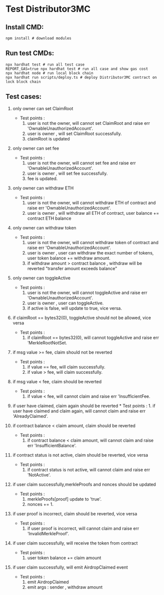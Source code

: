 # Test Distributor3MC

## Install CMD:
```shell
npm install # download modules
```
## Run test CMDs:
```shell
npx hardhat test # run all test case
REPORT_GAS=true npx hardhat test # run all case and show gas cost
npx hardhat node # run local block chain
npx hardhat run scripts/deploy.ts # deploy Distributor3MC contract on lock block chain
```

## Test cases:
1. only owner can set ClaimRoot 
   * Test points :
        1. user is not the owner, will cannot set ClaimRoot and raise err 'OwnableUnauthorizedAccount'.
        2. user is owner , will set ClaimRoot successfully.
        3. claimRoot is updated
    
1. only owner can set fee
   * Test points :
        1. user is not the owner, will cannot set fee and raise err 'OwnableUnauthorizedAccount'.
        2. user is owner , will set fee successfully.
        3. fee is updated.
1. only owner can withdraw ETH
   * Test points :
        1. user is not the owner, will cannot withdraw ETH of contract and raise err 'OwnableUnauthorizedAccount'.
        2. user is owner , will withdraw all ETH of contract, user balance += contract ETH balance
1. only owner can withdraw token
   * Test points :
        1. user is not the owner, will cannot withdraw token of contract and raise err 'OwnableUnauthorizedAccount'.
        2. user is owner , user can withdraw the exact number of tokens, user token balance += withdraw amount.
        3. if withdraw amount > contract balance , withdraw will be reverted "transfer amount exceeds balance" 
1. only owner can toggleActive
    * Test points :
        1. user is not the owner, will cannot toggleActive and raise err 'OwnableUnauthorizedAccount'.
        2. user is owner , user can toggleActive.
        3. if active is false, will update to true, vice versa.
1. if claimRoot == bytes32(0), toggleActive should not be allowed, vice versa
    * Test points :
        1. if claimRoot == bytes32(0), will cannot toggleActive and raise err 'MerkleRootNotSet.
1. if msg value >= fee, claim should not be reverted
   * Test points :
        1. if value == fee, will claim successfully.
        2. if value > fee, will claim successfully.
    
1. if msg value < fee, claim should be reverted
      * Test points :
        1. if value < fee, will cannot claim and raise err 'InsufficientFee.

1. if user have claimed, claim again should be reverted
       * Test points :
        1. if user have claimed and claim again, will cannot claim and raise err 'AlreadyClaimed'.
1. if contract balance < claim amount, claim should be reverted
    * Test points :
        1. if contract balance < claim amount, will cannot claim and raise err 'InsufficientBalance'.
1. if contract status is not active, claim should be reverted, vice versa
    * Test points :
        1. if contract status is not active, will cannot claim and raise err 'NotActive'.
1. if user claim successfully,merkleProofs and nonces should be updated
    * Test points :
        1. merkleProofs[proof] update to 'true'.
        2. nonces += 1.

1. if user proof is incorrect, claim should be reverted, vice versa
   * Test points :
        1. if user proof is incorrect, will cannot claim and raise err 'InvalidMerkleProof'.
1. if user claim successfully, will receive the token from contract
   * Test points :
        1. user token balance += claim amount
1. if user claim successfully, will emit AirdropClaimed event
    * Test points :
        1. emit AirdropClaimed
        2. emit args : sender , withdraw amount

